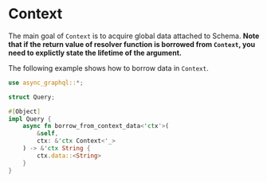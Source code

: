 # Context

The main goal of `Context` is to acquire global data attached to Schema. **Note that if the return value of resolver function is borrowed from `Context`, you need to explictly state the lifetime of the argument.**

The following example shows how to borrow data in `Context`.

```rust
use async_graphql::*;

struct Query;

#[Object]
impl Query {
    async fn borrow_from_context_data<'ctx'>(
        &self,
        ctx: &'ctx Context<'_>
    ) -> &'ctx String {
        ctx.data::<String>
    }
}
```
